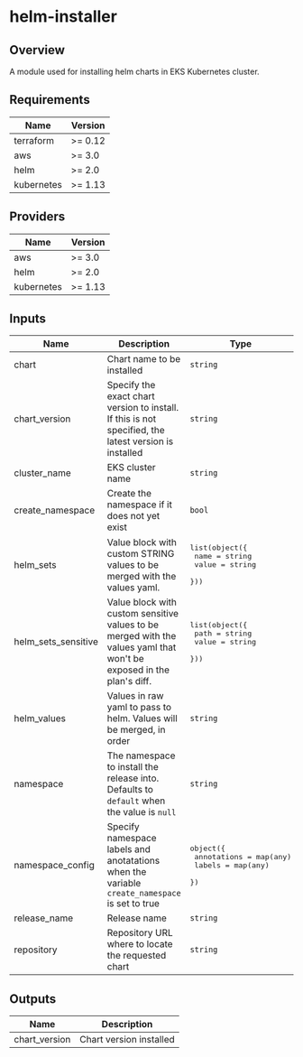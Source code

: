 # helm-installer

## Overview

A module used for installing helm charts in EKS Kubernetes cluster.

<!-- BEGINNING OF PRE-COMMIT-TERRAFORM DOCS HOOK -->
## Requirements

| Name | Version |
|------|---------|
| terraform | >= 0.12 |
| aws | >= 3.0 |
| helm | >= 2.0 |
| kubernetes | >= 1.13 |

## Providers

| Name | Version |
|------|---------|
| aws | >= 3.0 |
| helm | >= 2.0 |
| kubernetes | >= 1.13 |

## Inputs

| Name | Description | Type | Default | Required |
|------|-------------|------|---------|:--------:|
| chart | Chart name to be installed | `string` | n/a | yes |
| chart\_version | Specify the exact chart version to install. If this is not specified, the latest version is installed | `string` | `null` | no |
| cluster\_name | EKS cluster name | `string` | n/a | yes |
| create\_namespace | Create the namespace if it does not yet exist | `bool` | `false` | no |
| helm\_sets | Value block with custom STRING values to be merged with the values yaml. | <pre>list(object({<br>    name  = string<br>    value = string<br>  }))</pre> | `null` | no |
| helm\_sets\_sensitive | Value block with custom sensitive values to be merged with the values yaml that won't be exposed in the plan's diff. | <pre>list(object({<br>    path  = string<br>    value = string<br>  }))</pre> | `null` | no |
| helm\_values | Values in raw yaml to pass to helm. Values will be merged, in order | `string` | `null` | no |
| namespace | The namespace to install the release into. Defaults to `default` when the value is `null` | `string` | `null` | no |
| namespace\_config | Specify namespace labels and anotatations when the variable `create_namespace` is set to true | <pre>object({<br>    annotations = map(any)<br>    labels      = map(any)<br>  })</pre> | <pre>{<br>  "annotations": null,<br>  "labels": null<br>}</pre> | no |
| release\_name | Release name | `string` | n/a | yes |
| repository | Repository URL where to locate the requested chart | `string` | n/a | yes |

## Outputs

| Name | Description |
|------|-------------|
| chart\_version | Chart version installed |

<!-- END OF PRE-COMMIT-TERRAFORM DOCS HOOK -->
